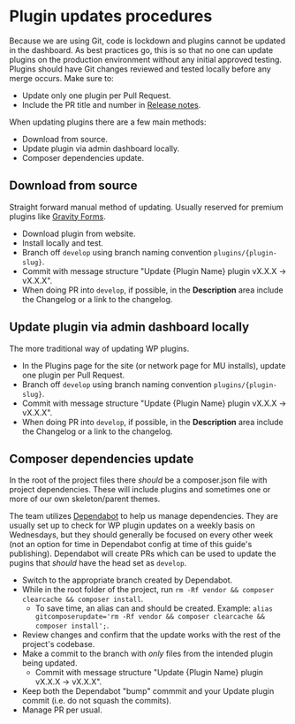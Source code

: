 # Plugin updates procedures

Because we are using Git, code is lockdown and plugins cannot be updated in the dashboard.
As best practices go, this is so that no one can update plugins on the production environment without any initial approved testing.
Plugins should have Git changes reviewed and tested locally before any merge occurs.
Make sure to:
- Update only one plugin per Pull Request.
- Include the PR title and number in [Release notes](https://github.com/NationalUniversitySystem/dev-knowledge-hub/wiki/Release-procedures).

When updating plugins there are a few main methods:
- Download from source.
- Update plugin via admin dashboard locally.
- Composer dependencies update.

## Download from source
Straight forward manual method of updating. Usually reserved for premium plugins like [Gravity Forms](https://www.gravityforms.com/).
- Download plugin from website.
- Install locally and test.
- Branch off `develop` using branch naming convention `plugins/{plugin-slug}`.
- Commit with message structure "Update {Plugin Name} plugin vX.X.X -> vX.X.X".
- When doing PR into `develop`, if possible, in the **Description** area include the Changelog or a link to the changelog.

## Update plugin via admin dashboard locally
The more traditional way of updating WP plugins.
- In the Plugins page for the site (or network page for MU installs), update one plugin per Pull Request.
- Branch off `develop` using branch naming convention `plugins/{plugin-slug}`.
- Commit with message structure "Update {Plugin Name} plugin vX.X.X -> vX.X.X".
- When doing PR into `develop`, if possible, in the **Description** area include the Changelog or a link to the changelog.

## Composer dependencies update
In the root of the project files there _should_ be a composer.json file with project dependencies.
These will include plugins and sometimes one or more of our own skeleton/parent themes.

The team utilizes [Dependabot](https://docs.github.com/en/github/administering-a-repository/about-github-dependabot) to help us manage dependencies. They are usually set up to check for WP plugin updates on a weekly basis on Wednesdays, but they should generally be focused on every other week (not an option for time in Dependabot config at time of this guide's publishing). Dependabot will create PRs which can be used to update the pugins that _should_ have the head set as `develop`.

- Switch to the appropriate branch created by Dependabot.
- While in the root folder of the project, run `rm -Rf vendor && composer clearcache && composer install`.
	- To save time, an alias can and should be created. Example: `alias gitcomposerupdate='rm -Rf vendor && composer clearcache && composer install';`.
- Review changes and confirm that the update works with the rest of the project's codebase.
- Make a commit to the branch with _only_ files from the intended plugin being updated.
	- Commit with message structure "Update {Plugin Name} plugin vX.X.X -> vX.X.X".
- Keep both the Dependabot "bump" commmit and your Update plugin commit (i.e. do not squash the commits).
- Manage PR per usual.
